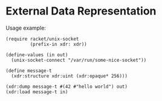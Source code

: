 # External Data Representation

Usage example:

```racket
(require racket/unix-socket
         (prefix-in xdr: xdr))

(define-values (in out)
  (unix-socket-connect "/var/run/some-nice-socket"))

(define message-t
  (xdr:structure xdr:uint (xdr:opaque* 256)))

(xdr:dump message-t #(42 #"hello world") out)
(xdr:load message-t in)
```
